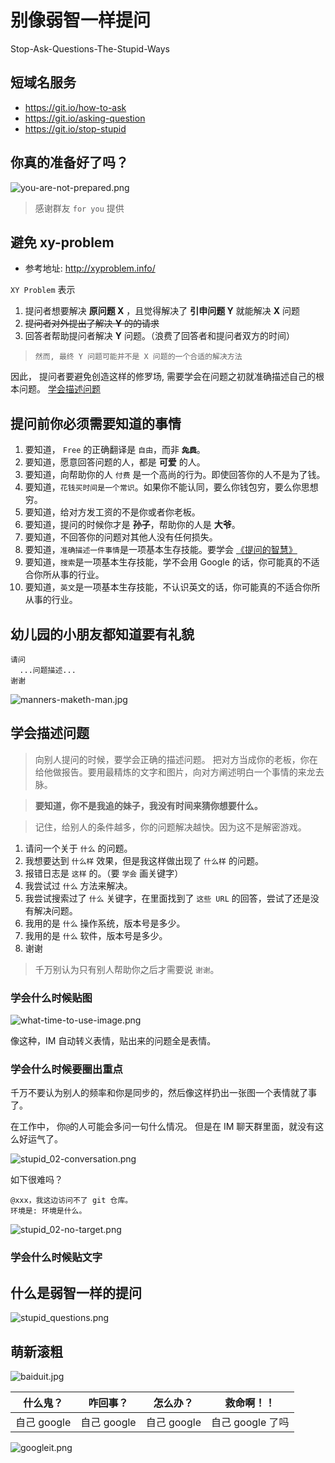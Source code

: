 # 别像弱智一样提问

Stop-Ask-Questions-The-Stupid-Ways

## 短域名服务

+ https://git.io/how-to-ask
+ https://git.io/asking-question
+ https://git.io/stop-stupid


## 你真的准备好了吗？

![you-are-not-prepared.png](/images/you-are-not-prepared.png)

> 感谢群友 `for you` 提供

## 避免 xy-problem

+ 参考地址: http://xyproblem.info/

`XY Problem` 表示
1. 提问者想要解决 **原问题 X** ，且觉得解决了 **引申问题 Y** 就能解决 **X** 问题
2. ~~提问者对外提出了解决 **Y** 的的请求~~
3. 回答者帮助提问者解决 **Y** 问题。（浪费了回答者和提问者双方的时间）

> `然而, 最终 Y 问题可能并不是 X 问题的一个合适的解决方法`

因此， 提问者要避免创造这样的修罗场, 需要学会在问题之初就准确描述自己的根本问题。 [学会描述问题](#学会描述问题)

## 提问前你必须需要知道的事情

1. 要知道， `Free` 的正确翻译是 `自由`，而非 **~~`免费`~~**。
1. 要知道，愿意回答问题的人，都是 **可爱** 的人。
1. 要知道，向帮助你的人 `付费` 是一个高尚的行为。即使回答你的人不是为了钱。
1. 要知道，`花钱买时间是一个常识`。如果你不能认同，要么你钱包穷，要么你思想穷。
1. 要知道，给对方发工资的不是你或者你老板。
1. 要知道，提问的时候你才是 **孙子**，帮助你的人是 **大爷**。
1. 要知道，不回答你的问题对其他人没有任何损失。
1. 要知道，`准确描述一件事情`是一项基本生存技能。要学会 [《提问的智慧》](https://github.com/ryanhanwu/How-To-Ask-Questions-The-Smart-Way/blob/master/README-zh_CN.md)
1. 要知道，`搜索`是一项基本生存技能，学不会用 Google 的话，你可能真的不适合你所从事的行业。
1. 要知道，`英文`是一项基本生存技能，不认识英文的话，你可能真的不适合你所从事的行业。

## 幼儿园的小朋友都知道要有礼貌

```
请问
  ...问题描述...
谢谢
```

![manners-maketh-man.jpg](/images/manners-maketh-man-small.png)


## 学会描述问题

> 向别人提问的时候，要学会正确的描述问题。
> 把对方当成你的老板，你在给他做报告。要用最精炼的文字和图片，向对方阐述明白一个事情的来龙去脉。

> **要知道，你不是我追的妹子，我没有时间来猜你想要什么。**

> 记住，给别人的条件越多，你的问题解决越快。因为这不是解密游戏。

1. 请问一个关于 `什么` 的问题。
1. 我想要达到 `什么样` 效果，但是我这样做出现了 `什么样` 的问题。
1. 报错日志是 `这样` 的。（要 `学会` 画关键字）
1. 我尝试过 `什么` 方法来解决。
1. 我尝试搜索过了 `什么` 关键字，在里面找到了 `这些 URL` 的回答，尝试了还是没有解决问题。
1. 我用的是 `什么` 操作系统，版本号是多少。
1. 我用的是 `什么` 软件，版本号是多少。
1. 谢谢

> 千万别认为只有别人帮助你之后才需要说 `谢谢`。

### 学会什么时候贴图

![what-time-to-use-image.png](/images/what-time-to-use-image.png)

像这种，IM 自动转义表情，贴出来的问题全是表情。

### 学会什么时候要圈出重点

千万不要认为别人的频率和你是同步的，然后像这样扔出一张图一个表情就了事了。

在工作中， 你`@`的人可能会多问一句什么情况。 但是在 IM 聊天群里面，就没有这么好运气了。


![stupid_02-conversation.png](/images/stupid_questions/stupid_02-conversation.png)

如下很难吗？

```
@xxx，我这边访问不了 git 仓库。
环境是: 环境是什么。
```

![stupid_02-no-target.png](/images/stupid_questions/stupid_02-no-target.png)

### 学会什么时候贴文字


## 什么是弱智一样的提问

![stupid_questions.png](/images/stupid_questions/stupid_questions.png)

## 萌新滚粗

![baiduit.jpg](/images/baiduit.jpg)

| 什么鬼？    | 咋回事？  | 怎么办？    | 救命啊！！       |
|-------------|-------------|-------------|------------------|
| 自己 google | 自己 google | 自己 google | 自己 google 了吗 |

![googleit.png](/images/googleit.png)
